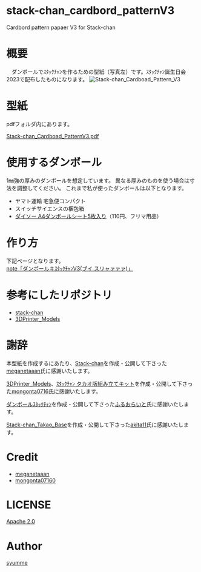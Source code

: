 # stack-chan_cardbord_patternV3
 Cardbord pattern papaer V3 for Stack-chan

# 概要

　ダンボールでｽﾀｯｸﾁｬﾝを作るための型紙（写真左）です。ｽﾀｯｸﾁｬﾝ誕生日会2023で配布したものになります。
![Stack-chan_Cardboad_Pattern_V3](images/stack-chan_cardbord_patternV3.jpg)

# 型紙
pdfフォルダ内にあります。 

[Stack-chan_Cardboad_PatternV3.pdf](pdf/stack-chan_cardbord_patternV3.pdf)

# 使用するダンボール
1㎜強の厚みのダンボールを想定しています。
異なる厚みのものを使う場合は寸法を調整してください。
これまで私が使ったダンボールは以下となります。
- ヤマト運輸 宅急便コンパクト
- スイッチサイエンスの梱包箱
- [ダイソー A4ダンボールシート5枚入り](https://jp.daisonet.com/products/4550480102443)（110円、フリマ用品）

# 作り方
下記ページとなります。  
[note「ダンボール＃ｽﾀｯｸﾁｬﾝV3(ブイ スリャァァァ)」](https://note.com/syumme/n/ncdc4fd9133be)

# 参考にしたリポジトリ
- [stack-chan](https://github.com/meganetaaan/stack-chan)
- [3DPrinter_Models](https://github.com/mongonta0716/3DPrinter_Models)

# 謝辞
本型紙を作成するにあたり、[Stack-chan](https://github.com/meganetaaan/stack-chan)を作成・公開して下さった[meganetaaan](https://github.com/meganetaaan)氏に感謝いたします。

[3DPrinter_Models](https://github.com/mongonta0716/3DPrinter_Models)、[ｽﾀｯｸﾁｬﾝ タカオ版組み立てキット](https://raspberrypi.mongonta.com/about-products-stackchan-m5gobottom-version/)を作成・公開して下さった[mongonta0716](https://github.com/mongonta0716)氏に感謝いたします。

[ダンボールｽﾀｯｸﾁｬﾝ](https://fluorite36.hatenablog.com/entry/2021/11/16/213620)を作成・公開して下さった[ふるおらいと](https://fluorite36.hatenablog.com/)氏に感謝いたします。

[Stack-chan_Takao_Base](https://github.com/akita11/Stack-chan_Takao_Base)を作成・公開して下さった[akita11](https://github.com/akita11)氏に感謝いたします。

# Credit
- [meganetaaan](https://github.com/meganetaaan)
- [mongonta07160](https://github.com/mongonta0716)

# LICENSE
[Apache 2.0](LICENSE-2.0.txt)

# Author
[syumme](https://github.com/syumme)